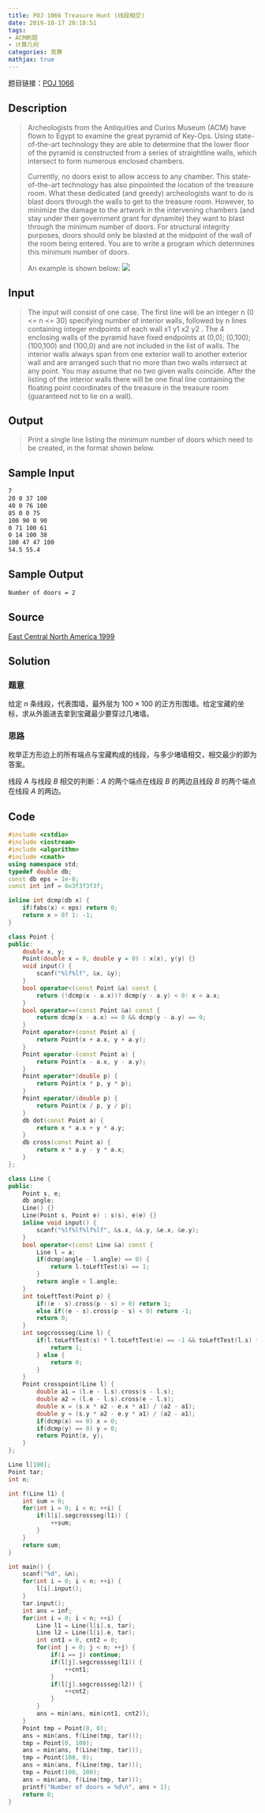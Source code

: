 ```yaml
---
title: POJ 1066 Treasure Hunt (线段相交)
date: 2019-10-17 20:18:51
tags:
- ACM刷题
- 计算几何
categories: 竞赛
mathjax: true
---
```


题目链接：[POJ 1066](http://poj.org/problem?id=1066)

## Description
> Archeologists from the Antiquities and Curios Museum (ACM) have flown to Egypt to examine the great pyramid of Key-Ops. Using state-of-the-art technology they are able to determine that the lower floor of the pyramid is constructed from a series of straightline walls, which intersect to form numerous enclosed chambers. 
> 
> Currently, no doors exist to allow access to any chamber. This state-of-the-art technology has also pinpointed the location of the treasure room. What these dedicated (and greedy) archeologists want to do is blast doors through the walls to get to the treasure room. However, to minimize the damage to the artwork in the intervening chambers (and stay under their government grant for dynamite) they want to blast through the minimum number of doors. For structural integrity purposes, doors should only be blasted at the midpoint of the wall of the room being entered. You are to write a program which determines this minimum number of doors.
> 
> An example is shown below:
> ![](https://raw.githubusercontent.com/WuTao18/images/master/gitnote/2019/10/17/1571312763972-1571312764176.png)

<!--more-->

## Input
> The input will consist of one case. The first line will be an integer n (0 <= n <= 30) specifying number of interior walls, followed by n lines containing integer endpoints of each wall x1 y1 x2 y2 . The 4 enclosing walls of the pyramid have fixed endpoints at (0,0); (0,100); (100,100) and (100,0) and are not included in the list of walls. The interior walls always span from one exterior wall to another exterior wall and are arranged such that no more than two walls intersect at any point. You may assume that no two given walls coincide. After the listing of the interior walls there will be one final line containing the floating point coordinates of the treasure in the treasure room (guaranteed not to lie on a wall).
 
## Output
> Print a single line listing the minimum number of doors which need to be created, in the format shown below.


## Sample Input

```markdown
7 
20 0 37 100 
40 0 76 100 
85 0 0 75 
100 90 0 90 
0 71 100 61 
0 14 100 38 
100 47 47 100 
54.5 55.4 
```

## Sample Output

```markdown
Number of doors = 2
```

## Source

[East Central North America 1999](http://poj.org/searchproblem?field=source&key=East+Central+North+America+1999)

## Solution

### 题意

给定 $n$ 条线段，代表围墙，最外层为 $100 \times 100$ 的正方形围墙。给定宝藏的坐标，求从外面进去拿到宝藏最少要穿过几堵墙。

### 思路

枚举正方形边上的所有端点与宝藏构成的线段，与多少堵墙相交，相交最少的即为答案。

线段 $A$ 与线段 $B$ 相交的判断：$A$ 的两个端点在线段 $B$ 的两边且线段 $B$ 的两个端点在线段 $A$ 的两边。 

## Code

```cpp
#include <cstdio>
#include <iostream>
#include <algorithm>
#include <cmath>
using namespace std;
typedef double db;
const db eps = 1e-8;
const int inf = 0x3f3f3f3f;

inline int dcmp(db x) {
    if(fabs(x) < eps) return 0;
    return x > 0? 1: -1;
}

class Point {
public:
    double x, y;
    Point(double x = 0, double y = 0) : x(x), y(y) {}
    void input() {
        scanf("%lf%lf", &x, &y);
    }
    bool operator<(const Point &a) const {
        return (!dcmp(x - a.x))? dcmp(y - a.y) < 0: x < a.x;
    }
    bool operator==(const Point &a) const {
        return dcmp(x - a.x) == 0 && dcmp(y - a.y) == 0;
    }
    Point operator+(const Point a) {
        return Point(x + a.x, y + a.y);
    }
    Point operator-(const Point a) {
        return Point(x - a.x, y - a.y);
    }
    Point operator*(double p) {
        return Point(x * p, y * p);
    }
    Point operator/(double p) {
        return Point(x / p, y / p);
    }
    db dot(const Point a) {
        return x * a.x + y * a.y;
    }
    db cross(const Point a) {
        return x * a.y - y * a.x;
    }
};

class Line {
public:
    Point s, e;
    db angle;
    Line() {}
    Line(Point s, Point e) : s(s), e(e) {}
    inline void input() {
        scanf("%lf%lf%lf%lf", &s.x, &s.y, &e.x, &e.y);
    }
    bool operator<(const Line &a) const {
        Line l = a;
        if(dcmp(angle - l.angle) == 0) {
            return l.toLeftTest(s) == 1;
        }
        return angle < l.angle;
    }
    int toLeftTest(Point p) {
        if((e - s).cross(p - s) > 0) return 1;
        else if((e - s).cross(p - s) < 0) return -1;
        return 0;
    }
    int segcrossseg(Line l) {
        if(l.toLeftTest(s) * l.toLeftTest(e) == -1 && toLeftTest(l.s) * toLeftTest(l.e) == -1) {
            return 1;
        } else {
            return 0;
        }
    }
    Point crosspoint(Line l) {
		double a1 = (l.e - l.s).cross(s - l.s);
		double a2 = (l.e - l.s).cross(e - l.s);
        double x = (s.x * a2 - e.x * a1) / (a2 - a1);
        double y = (s.y * a2 - e.y * a1) / (a2 - a1);
        if(dcmp(x) == 0) x = 0;
        if(dcmp(y) == 0) y = 0;
		return Point(x, y);
	}
};

Line l[100];
Point tar;
int n;

int f(Line l1) {
    int sum = 0;
    for(int i = 0; i < n; ++i) {
        if(l[i].segcrossseg(l1)) {
            ++sum;
        }
    }
    return sum;
}

int main() {
    scanf("%d", &n);
    for(int i = 0; i < n; ++i) {
        l[i].input();
    }
    tar.input();
    int ans = inf;
    for(int i = 0; i < n; ++i) {
        Line l1 = Line(l[i].s, tar);
        Line l2 = Line(l[i].e, tar);
        int cnt1 = 0, cnt2 = 0;
        for(int j = 0; j < n; ++j) {
            if(i == j) continue;
            if(l[j].segcrossseg(l1)) {
                ++cnt1;
            }
            if(l[j].segcrossseg(l2)) {
                ++cnt2;
            }
        }
        ans = min(ans, min(cnt1, cnt2));
    }
    Point tmp = Point(0, 0);
    ans = min(ans, f(Line(tmp, tar)));
    tmp = Point(0, 100);
    ans = min(ans, f(Line(tmp, tar)));
    tmp = Point(100, 0);
    ans = min(ans, f(Line(tmp, tar)));
    tmp = Point(100, 100);
    ans = min(ans, f(Line(tmp, tar)));
    printf("Number of doors = %d\n", ans + 1);
    return 0;
}
```
